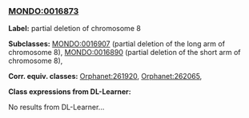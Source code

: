 
### [MONDO:0016873](http://purl.obolibrary.org/obo/MONDO_0016873)
**Label:** partial deletion of chromosome 8

**Subclasses:** [MONDO:0016907](http://purl.obolibrary.org/obo/MONDO_0016907) (partial deletion of the long arm of chromosome 8), [MONDO:0016890](http://purl.obolibrary.org/obo/MONDO_0016890) (partial deletion of the short arm of chromosome 8), 

**Corr. equiv. classes:** [Orphanet:261920](http://www.orpha.net/ORDO/Orphanet_261920), [Orphanet:262065](http://www.orpha.net/ORDO/Orphanet_262065), 

**Class expressions from DL-Learner:**

No results from DL-Learner...



